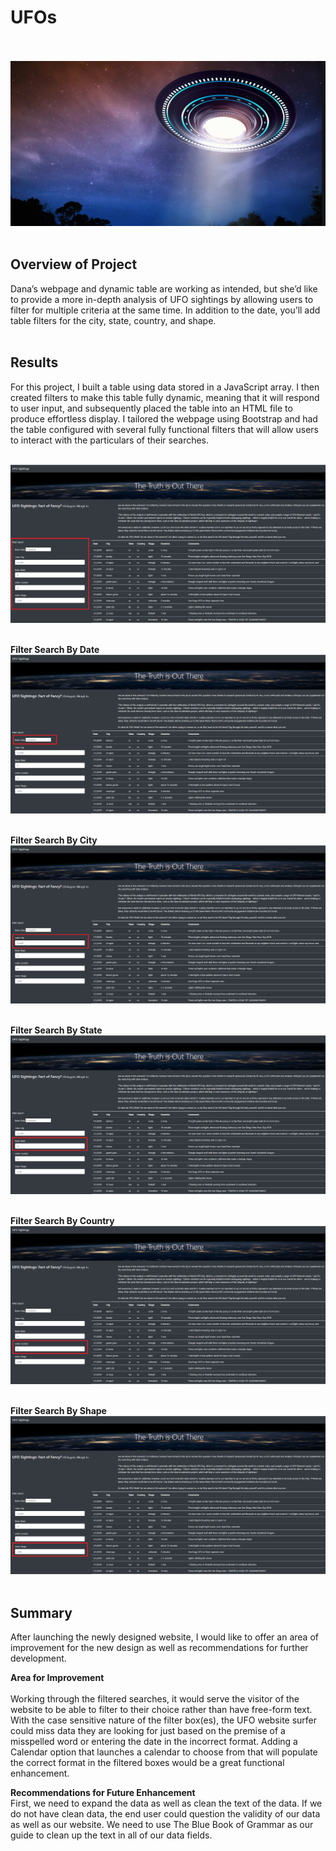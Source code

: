 # UFOs<br><br>

![UFO_cover_picture](UFO_cover_picture.png)<br><br>

## Overview of Project<br>
Dana’s webpage and dynamic table are working as intended, but she’d like to provide a more in-depth analysis of UFO sightings by allowing users to filter for multiple criteria at the same time. In addition to the date, you’ll add table filters for the city, state, country, and shape.<br><br>

## Results<br>
For this project, I built a table using data stored in a JavaScript array. I then created filters to make this table fully dynamic, meaning that it will respond to user input, and subsequently placed the table into an HTML file to produce effortless display.  I tailored the webpage using Bootstrap and had the table configured with several fully functional filters that will allow users to interact with the particulars of their searches.<br><br>

![search_function](search_function.png)<br><br>

**Filter Search By Date**
![search_function_date](search_function_date.png)<br><br>

**Filter Search By City**
![search_function_city](search_function_city.png)<br><br>

**Filter Search By State**
![search_function_state](search_function_state.png)<br><br>

**Filter Search By Country**
![search_function_country](search_function_country.png)<br><br>

**Filter Search By Shape**
![search_function_shape](search_function_shape.png)<br><br>

## Summary<br>
After launching the newly designed website, I would like to offer an area of improvement for the new design as well as recommendations for further development.<br>

**Area for Improvement**<br><br>
Working through the filtered searches, it would serve the visitor of the website to be able to filter to their choice rather than have free-form text.  With the case sensitive nature of the filter box(es), the UFO website surfer could miss data they are looking for just based on the premise of a misspelled word or entering the date in the incorrect format.  Adding a Calendar option that launches a calendar to choose from that will populate the correct format in the filtered boxes would be a great functional enhancement.<br>

**Recommendations for Future Enhancement**<br>
First, we need to expand the data as well as clean the text of the data.  If we do not have clean data, the end user could question the validity of our data as well as our website.  We need to use The Blue Book of Grammar as our guide to clean up the text in all of our data fields.<br>
